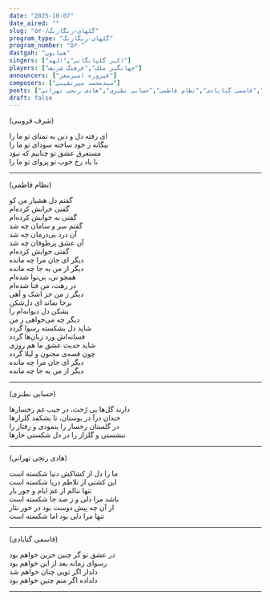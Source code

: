 ```yaml
---
date: "2025-10-07"
date_aired: ""
slug: "گلهای-رنگارنگ/۵۳۰"
program_type: "گلهای-رنگارنگ"
program_number: "۵۳۰"
dastgah: "همایون"
singers: ["اکبر گلپایگانی","الهه"]
players: ["جهانگیر ملک","فرهنگ شریف"]
announcers: ["فیروزه امیرمعز"]
composers: ["سیدمحمد میرنقیبی"]
poets: ["شرف‌ قزوینی","قاسمی گنابادی","نظام فاطمی","حسابی نطنزی","هادی رنجی تهرانی"]
draft: false
---
```


(شرف‌ قزوینی)

ای رفته دل و دین به تمنای تو ما را  
بیگانه ز خود ساخته سودای تو ما را  
مستغرق عشق تو چنانیم كه نبوَد  
با یاد رخ خوب تو پروای تو ما را  

---

(نظام فاطمی)

گفتم دل هشیار من كو  
گفتی خرابش كرده‌ام  
گفتی به خوابش كرده‌ام    
گفتم سر و سامان چه شد  
آن درد بی‌درمان چه شد  
آن عشق پرطوفان چه شد  
گفتی جوابش كرده‌ام  
دیگر ای جان مرا چه مانده  
دیگر از من به جا چه مانده  
همچو نی، بی‌نوا شده‌ام  
در رهت، من فنا شده‌ام  
دیگر ز من جز اشک و آهی  
برجا نماند ای دل‌شكن  
بشكن دل دیوانه‌ام را  
دیگر چه می‌خواهی ز من  
شاید دل بشكسته رسوا گردد  
فسانه‌اش ورد زبان‌ها گردد  
شاید حدیث عشق ما هم روزی  
چون قصه‌ی مجنون و لیلا گردد  
دیگر ای جان مرا چه مانده  
دیگر از من به جا چه مانده  

---

(حسابی نطنزی)

دارند گل‌ها بی رُخت، در جیب غم رخسارها  
خندان درآ در بوستان، تا بشكفد گلزارها  
در گلستان رخسار را بنمودی و رفتار را  
ننشستی و گلزار را در دل شكستی خارها  

---

(هادی رنجی تهرانی)

ما را دل از كشاكش دنیا شكسته است  
این كشتی از تلاطم دریا شكسته است  
تنها ننالم از غم ایام و جور یار  
باشد مرا دلی و ز صد جا شكسته است  
از آن چه پیش دوست بود در خور نثار  
تنها مرا دلی بود اما شكسته است  

---

(قاسمی گنابادی)

در عشق تو گر چنین حزین خواهم بود  
رسوای زمانه بعد از این خواهم بود  
دلدار اگر تویی چنان خواهم شد  
دلداده اگر منم چنین خواهم بود  

---